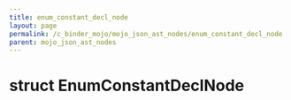 ```yaml
---
title: enum_constant_decl_node
layout: page
permalink: /c_binder_mojo/mojo_json_ast_nodes/enum_constant_decl_node
parent: mojo_json_ast_nodes
---
```


# struct EnumConstantDeclNode

